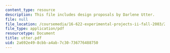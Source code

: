 ```yaml
---
content_type: resource
description: This file includes design proposals by Darlene Utter.
file: null
file_location: /coursemedia/16-622-experimental-projects-ii-fall-2003/2a692e498cbba4ab7c30736776488750_utter.pdf
file_type: application/pdf
resourcetype: Document
title: utter.pdf
uid: 2a692e49-8cbb-a4ab-7c30-736776488750
---
```

